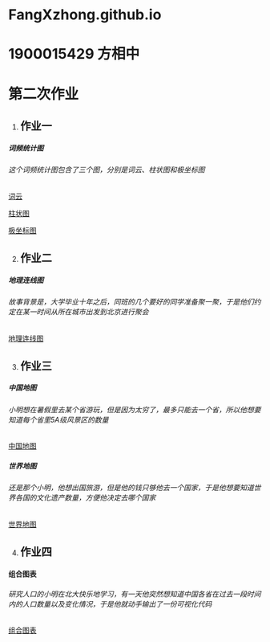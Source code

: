 # FangXzhong.github.io

# 1900015429 方相中
# 第二次作业
1. ## 作业一
##### 词频统计图
###### 这个词频统计图包含了三个图，分别是词云、柱状图和极坐标图
[词云]()

[柱状图]()

[极坐标图]()

2. ## 作业二
##### 地理连线图
###### 故事背景是，大学毕业十年之后，同班的几个要好的同学准备聚一聚，于是他们约定在某一时间从所在城市出发到北京进行聚会

[地理连线图]()

3. ## 作业三
##### 中国地图
###### 小明想在暑假里去某个省游玩，但是因为太穷了，最多只能去一个省，所以他想要知道每个省里5A级风景区的数量

[中国地图](https://fangxzhong.github.io/2020%E5%B9%B4%E4%B8%AD%E5%9B%BD5A%E7%BA%A7%E6%99%AF%E5%8C%BA%E5%88%86%E5%B8%83%E5%9B%BE.html)
##### 世界地图
###### 还是那个小明，他想出国旅游，但是他的钱只够他去一个国家，于是他想要知道世界各国的文化遗产数量，方便他决定去哪个国家

[世界地图]()

4. ## 作业四
#### 组合图表
###### 研究人口的小明在北大快乐地学习，有一天他突然想知道中国各省在过去一段时间内的人口数量以及变化情况，于是他就动手输出了一份可视化代码

[组合图表]()
